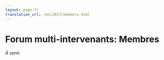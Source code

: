 ```yaml
---
layout: page-fr
translation_url: /en/2017/members.html
---
```

# Forum multi-intervenants: Membres

*À venir.*